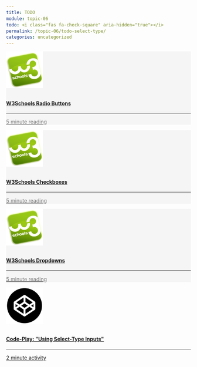 ```yaml
---
title: TODO
module: topic-06
todo: <i class="fas fa-check-square" aria-hidden="true"></i>
permalink: /topic-06/todo-select-type/
categories: uncategorized
---
```


<div class="row text-center">
    <div class="col-lg-4">
        <div class="bs-component">
          <div class="list-group">
           <a href="https://www.w3schools.com/tags/att_input_type_radio.asp" target="_blank" class="list-group-item">     
              <div class="list-group-item" style="background-color: #F5F5F5">
                <img src="../img/hw-icon-w3schools.png" style="max-height: 100px; margin: auto; margin-bottom: 10px;" />
                  <h4 class="list-group-item-heading">W3Schools Radio Buttons</h4>
                  <hr>
                  <p class="list-group-item-text" style="color: #777;"><i class="fa fa-clock-o" aria-hidden="true"></i> 5 minute reading</p>
              </div>
            </div>
        </div>
    </div>
    <div class="col-lg-4">
        <div class="bs-component">
          <div class="list-group">
           <a href="https://www.w3schools.com/tags/att_input_type_checkbox.asp" target="_blank" class="list-group-item">     
              <div class="list-group-item" style="background-color: #F5F5F5">
                <img src="../img/hw-icon-w3schools.png" style="max-height: 100px; margin: auto; margin-bottom: 10px;" />
                  <h4 class="list-group-item-heading">W3Schools Checkboxes</h4>
                  <hr>
                  <p class="list-group-item-text" style="color: #777;"><i class="fa fa-clock-o" aria-hidden="true"></i> 5 minute reading</p>
              </div>
            </div>
        </div>
    </div>
    <div class="col-lg-4">
        <div class="bs-component">
          <div class="list-group">
           <a href="https://www.w3schools.com/tags/tag_select.asp" target="_blank" class="list-group-item">     
              <div class="list-group-item" style="background-color: #F5F5F5">
                <img src="../img/hw-icon-w3schools.png" style="max-height: 100px; margin: auto; margin-bottom: 10px;" />
                  <h4 class="list-group-item-heading">W3Schools Dropdowns</h4>
                  <hr>
                  <p class="list-group-item-text" style="color: #777;"><i class="fa fa-clock-o" aria-hidden="true"></i> 5 minute reading</p>
              </div>
            </div>
        </div>
    </div>
  </div>
  <div class="row text-center">
    <div class="col-lg-4">
        <div class="bs-component">
          <div class="list-group">
              <a href="https://codepen.io/retrog4m3r/pen/LYNarav" target="_blank" class="list-group-item">
                <img src="../img/hw-icon-codepen.png" style="max-height: 100px; margin: auto; margin-bottom: 10px;" />
                  <h4 class="list-group-item-heading">Code-Play: "Using Select-Type Inputs"</h4>
                  <hr>
                  <p class="list-group-item-text"><i class="fa fa-clock-o" aria-hidden="true"></i> 2 minute activity</p>
              </a>
            </div>
        </div>
    </div>
</div>
